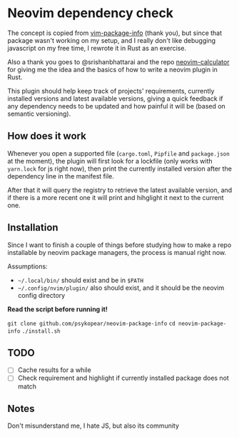 # Neovim dependency check

The concept is copied from [vim-package-info](https://github.com/meain/vim-package-info) (thank you),
but since that package wasn't working on my setup, and I really don't like debugging javascript
on my free time, I rewrote it in Rust as an exercise.

Also a thank you goes to @srishanbhattarai and the repo [neovim-calculator](https://github.com/srishanbhattarai/neovim-calculator)
for giving me the idea and the basics of how to write a neovim plugin in Rust.

This plugin should help keep track of projects' requirements, currently installed versions and latest available versions, giving
a quick feedback if any dependency needs to be updated and how painful it will be (based on semantic versioning).

## How does it work
Whenever you open a supported file (`cargo.toml`, `Pipfile` and `package.json` at the moment), the plugin will first
look for a lockfile (only works with `yarn.lock` for js right now), then print the currently installed version after the
dependency line in the manifest file.

After that it will query the registry to retrieve the latest available version, and if there is a more recent one
it will print and hihglight it next to the current one.

## Installation
Since I want to finish a couple of things before studying how to make a repo installable by neovim package managers, the process is manual right now.

Assumptions:
- `~/.local/bin/` should exist and be in `$PATH`
- `~/.config/nvim/plugin/` also should exist, and it should be the neovim config directory

**Read the script before running it!**

`git clone github.com/psykopear/neovim-package-info`
`cd neovim-package-info`
`./install.sh`

## TODO
- [ ] Cache results for a while
- [ ] Check requirement and highlight if currently installed package does not match

## Notes
Don't misunderstand me, I hate JS, but also its community
